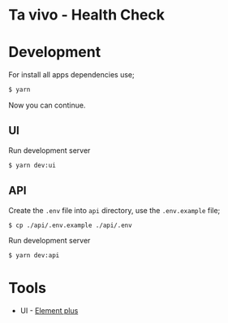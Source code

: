 # Ta vivo - Health Check


# Development

For install all apps dependencies use;

```bash
$ yarn
```

Now you can continue.

## UI

Run development server

```bash
$ yarn dev:ui
```

## API

Create the `.env` file into `api` directory, use the `.env.example` file;

```bash
$ cp ./api/.env.example ./api/.env
```

Run development server

```bash
$ yarn dev:api
```

# Tools

- UI - [Element plus](https://element-plus.org/en-US/)